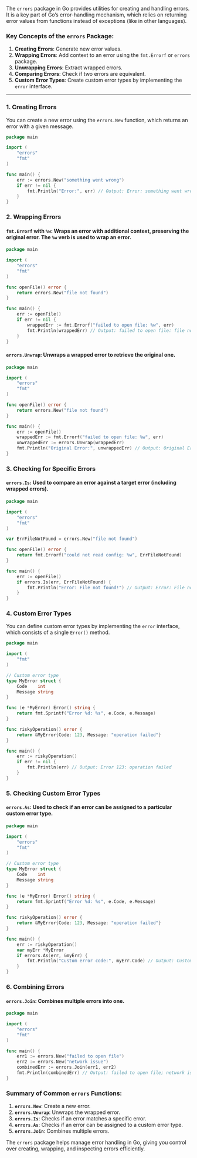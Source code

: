 The `errors` package in Go provides utilities for creating and handling errors. It is a key part of Go’s error-handling mechanism, which relies on returning error values from functions instead of exceptions (like in other languages).

### Key Concepts of the `errors` Package:

1. **Creating Errors**: Generate new error values.
2. **Wrapping Errors**: Add context to an error using the `fmt.Errorf` or `errors` package.
3. **Unwrapping Errors**: Extract wrapped errors.
4. **Comparing Errors**: Check if two errors are equivalent.
5. **Custom Error Types**: Create custom error types by implementing the `error` interface.

---

### 1. **Creating Errors**

You can create a new error using the `errors.New` function, which returns an error with a given message.

```go
package main

import (
    "errors"
    "fmt"
)

func main() {
    err := errors.New("something went wrong")
    if err != nil {
        fmt.Println("Error:", err) // Output: Error: something went wrong
    }
}
```

### 2. **Wrapping Errors**

#### **`fmt.Errorf` with `%w`**: Wraps an error with additional context, preserving the original error. The `%w` verb is used to wrap an error.

```go
package main

import (
    "errors"
    "fmt"
)

func openFile() error {
    return errors.New("file not found")
}

func main() {
    err := openFile()
    if err != nil {
        wrappedErr := fmt.Errorf("failed to open file: %w", err)
        fmt.Println(wrappedErr) // Output: failed to open file: file not found
    }
}
```

#### **`errors.Unwrap`**: Unwraps a wrapped error to retrieve the original one.

```go
package main

import (
    "errors"
    "fmt"
)

func openFile() error {
    return errors.New("file not found")
}

func main() {
    err := openFile()
    wrappedErr := fmt.Errorf("failed to open file: %w", err)
    unwrappedErr := errors.Unwrap(wrappedErr)
    fmt.Println("Original Error:", unwrappedErr) // Output: Original Error: file not found
}
```

### 3. **Checking for Specific Errors**

#### **`errors.Is`**: Used to compare an error against a target error (including wrapped errors).

```go
package main

import (
    "errors"
    "fmt"
)

var ErrFileNotFound = errors.New("file not found")

func openFile() error {
    return fmt.Errorf("could not read config: %w", ErrFileNotFound)
}

func main() {
    err := openFile()
    if errors.Is(err, ErrFileNotFound) {
        fmt.Println("Error: File not found!") // Output: Error: File not found!
    }
}
```

### 4. **Custom Error Types**

You can define custom error types by implementing the `error` interface, which consists of a single `Error()` method.

```go
package main

import (
    "fmt"
)

// Custom error type
type MyError struct {
    Code    int
    Message string
}

func (e *MyError) Error() string {
    return fmt.Sprintf("Error %d: %s", e.Code, e.Message)
}

func riskyOperation() error {
    return &MyError{Code: 123, Message: "operation failed"}
}

func main() {
    err := riskyOperation()
    if err != nil {
        fmt.Println(err) // Output: Error 123: operation failed
    }
}
```

### 5. **Checking Custom Error Types**

#### **`errors.As`**: Used to check if an error can be assigned to a particular custom error type.

```go
package main

import (
    "errors"
    "fmt"
)

// Custom error type
type MyError struct {
    Code    int
    Message string
}

func (e *MyError) Error() string {
    return fmt.Sprintf("Error %d: %s", e.Code, e.Message)
}

func riskyOperation() error {
    return &MyError{Code: 123, Message: "operation failed"}
}

func main() {
    err := riskyOperation()
    var myErr *MyError
    if errors.As(err, &myErr) {
        fmt.Println("Custom error code:", myErr.Code) // Output: Custom error code: 123
    }
}
```

### 6. **Combining Errors**

#### **`errors.Join`**: Combines multiple errors into one.

```go
package main

import (
    "errors"
    "fmt"
)

func main() {
    err1 := errors.New("failed to open file")
    err2 := errors.New("network issue")
    combinedErr := errors.Join(err1, err2)
    fmt.Println(combinedErr) // Output: failed to open file; network issue
}
```

### Summary of Common `errors` Functions:

1. **`errors.New`**: Create a new error.
2. **`errors.Unwrap`**: Unwraps the wrapped error.
3. **`errors.Is`**: Checks if an error matches a specific error.
4. **`errors.As`**: Checks if an error can be assigned to a custom error type.
5. **`errors.Join`**: Combines multiple errors.

The `errors` package helps manage error handling in Go, giving you control over creating, wrapping, and inspecting errors efficiently.
